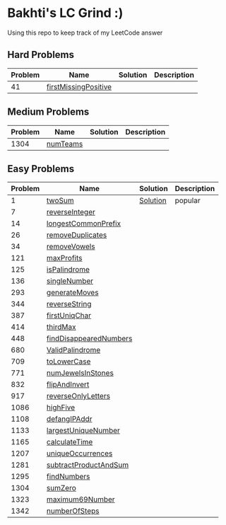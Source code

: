 # Bakhti's LC Grind :)
Using this repo to keep track of my LeetCode answer

## Hard Problems

| Problem | Name  |  Solution |  Description |
|---|---|---|-------------|
| 41 | [firstMissingPositive](https://leetcode.com/problems/first-missing-positive/) |  |  |

## Medium Problems

| Problem | Name  |  Solution |  Description |
|---|---|---|-------------|
| 1304 | [numTeams](https://leetcode.com/problems/count-number-of-teams/) |  |  |


## Easy Problems

| Problem | Name  |  Solution |  Description |
|---|---|---|-------------|
| 1 | [twoSum](https://leetcode.com/problems/two-sum/) |  [Solution](https://github.com/bahtibyte/LC-Grind/blob/main/src/easy/Solution1.java) | popular |
| 7 | [reverseInteger](https://leetcode.com/problems/reverse-integer/) |  |  |
| 14 | [longestCommonPrefix](https://leetcode.com/problems/longest-common-prefix/) |  |  |
| 26 | [removeDuplicates](https://leetcode.com/problems/remove-duplicates-from-sorted-array/) |  |  |
| 34 | [removeVowels](https://leetcode.com/problems/remove-vowels-from-a-string/) |  |  |
| 121 | [maxProfits](https://leetcode.com/problems/best-time-to-buy-and-sell-stock/) |  |  |
| 125 | [isPalindrome](https://leetcode.com/problems/valid-palindrome/) |  |  |
| 136 | [singleNumber](https://leetcode.com/problems/single-number/) |  |  |
| 293 | [generateMoves](https://leetcode.com/problems/flip-game/) |  |  |
| 344 | [reverseString](https://leetcode.com/problems/reverse-string/) |  |  |
| 387 | [firstUniqChar](https://leetcode.com/problems/first-unique-character-in-a-string/) |  |  |
| 414 | [thirdMax](https://leetcode.com/problems/third-maximum-number/) |  |  |
| 448 | [findDisappearedNumbers](https://leetcode.com/problems/find-all-numbers-disappeared-in-an-array/) |  |  |
| 680 | [ValidPalindrome](https://leetcode.com/problems/valid-palindrome-ii/) |  |  |
| 709 | [toLowerCase](https://leetcode.com/problems/to-lower-case/) |  |  |
| 771 | [numJewelsInStones](https://leetcode.com/problems/jewels-and-stones/) |  |  |
| 832 | [flipAndInvert](https://leetcode.com/problems/flipping-an-image/) |  |  |
| 917 | [reverseOnlyLetters](https://leetcode.com/problems/reverse-only-letters/) |  |  |
| 1086 | [highFive](https://leetcode.com/problems/high-five/) |  |  |
| 1108 | [defangIPAddr](https://leetcode.com/problems/defanging-an-ip-address/) |  |  |
| 1133 | [largestUniqueNumber](https://leetcode.com/problems/largest-unique-number/) |  |  |
| 1165 | [calculateTime](https://leetcode.com/problems/single-row-keyboard/) |  |  |
| 1207 | [uniqueOccurrences](https://leetcode.com/problems/unique-number-of-occurrences/) |  |  |
| 1281 | [subtractProductAndSum](https://leetcode.com/problems/subtract-the-product-and-sum-of-digits-of-an-integer/) |  |  |
| 1295 | [findNumbers](https://leetcode.com/problems/find-numbers-with-even-number-of-digits/) |  |  |
| 1304 | [sumZero](https://leetcode.com/problems/find-n-unique-integers-sum-up-to-zero/) |  |  |
| 1323 | [maximum69Number](https://leetcode.com/problems/maximum-69-number/) |  |  |
| 1342 | [numberOfSteps](https://leetcode.com/problems/number-of-steps-to-reduce-a-number-to-zero/) |  |  |

